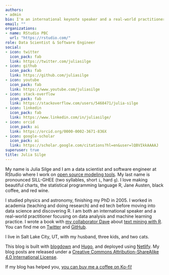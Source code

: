 ```yaml
---
authors:
- admin
bio: I'm an international keynote speaker and a real-world practitioner focusing on data analysis    and machine learning practice. I love making beautiful charts and communicating about technical    topics with diverse audiences.
email: ""
organizations:
- name: RStudio PBC
  url: "https://rstudio.com/"
role: Data Scientist & Software Engineer
social:
- icon: twitter
  icon_pack: fab
  link: https://twitter.com/juliasilge
- icon: github
  icon_pack: fab
  link: https://github.com/juliasilge
- icon: youtube
  icon_pack: fab
  link: https://www.youtube.com/juliasilge
- icon: stack-overflow
  icon_pack: fab
  link: https://stackoverflow.com/users/5468471/julia-silge
- icon: linkedin
  icon_pack: fab
  link: https://www.linkedin.com/in/juliasilge/
- icon: orcid
  icon_pack: ai
  link: https://orcid.org/0000-0002-3671-836X
- icon: google-scholar
  icon_pack: ai
  link: https://scholar.google.com/citations?hl=en&user=lQBVIkkAAAAJ
superuser: true
title: Julia Silge
---
```


My name is Julia Silge and I am a data scientist and software engineer at RStudio where I work on [open source modeling tools](https://www.tidymodels.org/). My last name is pronounced SILL-GHEE (two syllables, short `i`, hard `g`). I love making beautiful charts, the statistical programming language R, Jane Austen, black coffee, and red wine.

I studied physics and astronomy, finishing my PhD in 2005. I worked in academia (teaching and doing research) and ed tech before moving into data science and discovering R. I am both an international speaker and a real-world practitioner focusing on data analysis and machine learning practice. I wrote a book with [my collaborator Dave](http://varianceexplained.org/) about [text mining with R](http://amzn.to/2tZkmxG). You can find me on [Twitter](https://twitter.com/juliasilge) and [GitHub](https://github.com/juliasilge). 

I live in Salt Lake City, UT, with my husband, three kids, and two cats.

This blog is built with [blogdown](https://github.com/rstudio/blogdown) and [Hugo](https://gohugo.io/), and deployed using [Netlify](https://www.netlify.com/). My blog posts are released under a [Creative Commons Attribution-ShareAlike 4.0 International License](http://creativecommons.org/licenses/by-sa/4.0/).

If my blog has helped you, [you can buy me a coffee on Ko-fi!](https://ko-fi.com/U7U4WG9B) 
